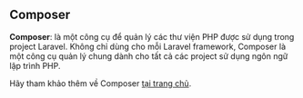 ## Composer

**Composer**: là một công cụ để quản lý các thư viện PHP được sử dụng trong project Laravel. Không chỉ dùng cho mỗi Laravel framework, Composer là một công cụ quản lý chung dành cho tất cả các project sử dụng ngôn ngữ lập trình PHP.

Hãy tham khảo thêm về Composer [tại trang chủ](https://getcomposer.org/).